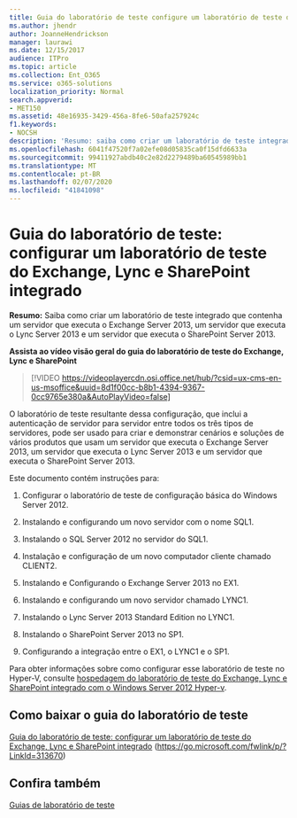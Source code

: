 ```yaml
---
title: Guia do laboratório de teste configure um laboratório de teste do Exchange, Lync e SharePoint integrado
ms.author: jhendr
author: JoanneHendrickson
manager: laurawi
ms.date: 12/15/2017
audience: ITPro
ms.topic: article
ms.collection: Ent_O365
ms.service: o365-solutions
localization_priority: Normal
search.appverid:
- MET150
ms.assetid: 48e16935-3429-456a-8fe6-50afa257924c
f1.keywords:
- NOCSH
description: 'Resumo: saiba como criar um laboratório de teste integrado que contenha um servidor que executa o Exchange Server 2013, um servidor que executa o Lync Server 2013 e um servidor que executa o SharePoint Server 2013.'
ms.openlocfilehash: 6041f47520f7a02efe08d05835ca0f15dfd6633a
ms.sourcegitcommit: 99411927abdb40c2e82d2279489ba60545989bb1
ms.translationtype: MT
ms.contentlocale: pt-BR
ms.lasthandoff: 02/07/2020
ms.locfileid: "41841098"
---
```

# <a name="test-lab-guide-configure-an-integrated-exchange-lync-and-sharepoint-test-lab"></a>Guia do laboratório de teste: configurar um laboratório de teste do Exchange, Lync e SharePoint integrado

 **Resumo:** Saiba como criar um laboratório de teste integrado que contenha um servidor que executa o Exchange Server 2013, um servidor que executa o Lync Server 2013 e um servidor que executa o SharePoint Server 2013.
 
**Assista ao vídeo visão geral do guia do laboratório de teste do Exchange, Lync e SharePoint**

> [!VIDEO https://videoplayercdn.osi.office.net/hub/?csid=ux-cms-en-us-msoffice&uuid=8d1f00cc-b8b1-4394-9367-0cc9765e380a&AutoPlayVideo=false]
 
O laboratório de teste resultante dessa configuração, que inclui a autenticação de servidor para servidor entre todos os três tipos de servidores, pode ser usado para criar e demonstrar cenários e soluções de vários produtos que usam um servidor que executa o Exchange Server 2013, um servidor que executa o Lync Server 2013 e um servidor que executa o SharePoint Server 2013.
  
Este documento contém instruções para:
  
1. Configurar o laboratório de teste de configuração básica do Windows Server 2012.
    
2. Instalando e configurando um novo servidor com o nome SQL1.
    
3. Instalando o SQL Server 2012 no servidor do SQL1.
    
4. Instalação e configuração de um novo computador cliente chamado CLIENT2.
    
5. Instalando e Configurando o Exchange Server 2013 no EX1.
    
6. Instalando e configurando um novo servidor chamado LYNC1.
    
7. Instalando o Lync Server 2013 Standard Edition no LYNC1.
    
8. Instalando o SharePoint Server 2013 no SP1.
    
9. Configurando a integração entre o EX1, o LYNC1 e o SP1.
    
Para obter informações sobre como configurar esse laboratório de teste no Hyper-V, consulte [hospedagem do laboratório de teste do Exchange, Lync e SharePoint integrado com o Windows Server 2012 Hyper-v](https://social.technet.microsoft.com/wiki/contents/articles/18483.hosting-the-integrated-exchange-lync-and-sharepoint-test-lab-with-windows-server-2012-hyper-v.aspx).
  
## <a name="download-the-test-lab-guide"></a>Como baixar o guia do laboratório de teste

[Guia do laboratório de teste: configurar um laboratório de teste do Exchange, Lync e SharePoint integrado](https://go.microsoft.com/fwlink/p/?LinkId=313670) (https://go.microsoft.com/fwlink/p/?LinkId=313670)
  
## <a name="see-also"></a>Confira também

[Guias de laboratório de teste](https://go.microsoft.com/fwlink/p/?LinkId=202817)




